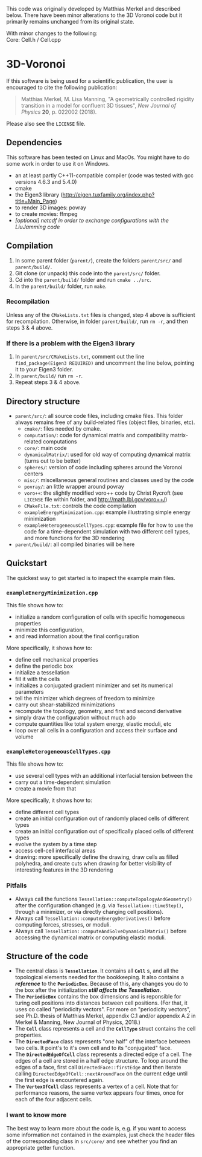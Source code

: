 This code was originally developed by Matthias Merkel and described below. There have been minor alterations to the 3D Voronoi code but it primarily remains unchanged from its original state.

With minor changes to the following:  <br />
Core: Cell.h / Cell.cpp 

# 3D-Voronoi
If this software is being used for a scientific publication, the user is encouraged to cite the following publication:
> Matthias Merkel, M. Lisa Manning, "A geometrically controlled rigidity transition in a model for confluent 3D tissues", _New Journal of Physics_ **20**, p. 022002 (2018).

Please also see the `LICENSE` file.

## Dependencies
This software has been tested on Linux and MacOs.  You might have to do some work in order to use it on Windows.

- an at least partly C++11-compatible compiler (code was tested with gcc versions 4.6.3 and 5.4.0)
- cmake
- the Eigen3 library (http://eigen.tuxfamily.org/index.php?title=Main_Page)
- to render 3D images:  povray
- to create movies:  ffmpeg
- _[optional] netcdf in order to exchange configurations with the LiuJamming code_

## Compilation
1. In some parent folder (`parent/`), create the folders `parent/src/` and `parent/build/`.
2. Git clone (or unpack) this code into the `parent/src/` folder.
3. Cd into the `parent/build/` folder and run `cmake ../src`.
4. In the `parent/build/` folder, run `make`.

### Recompilation
Unless any of the `CMakeLists.txt` files is changed, step 4 above is sufficient for recompilation.  Otherwise, in folder `parent/build/`, run `rm -r`, and then steps 3 & 4 above.

### If there is a problem with the Eigen3 library
1. In `parent/src/CMakeLists.txt`, comment out the line `find_package(Eigen3 REQUIRED)` and uncomment the line below, pointing it to your Eigen3 folder.
2. In `parent/build/` run `rm -r`.
3. Repeat steps 3 & 4 above.

## Directory structure
- `parent/src/`:  all source code files, including cmake files.  This folder always remains free of any build-related files (object files, binaries, etc).
  - `cmake/`:  files needed by cmake.
  - `computation/`:  code for dynamical matrix and compatibility matrix-related computations
  - `core/`:  main code
  - `dynamicalMatrix/`:  used for old way of computing dynamical matrix (turns out to be better)
  - `spheres/`:  version of code including spheres around the Voronoi centers
  - `misc/`:  miscellaneous general routines and classes used by the code
  - `povray/`:  an little wrapper around povray
  - `voro++`:  the slightly modified voro++ code by Christ Rycroft (see `LICENSE` file within folder, and http://math.lbl.gov/voro++/)
  - `CMakeFile.txt`:  controls the code compilation
  - `exampleEnergyMinimization.cpp`:  example illustrating simple energy minimization
  - `exampleHeterogeneousCellTypes.cpp`:  example file for how to use the code for a time-dependent simulation with two different cell types, and more functions for the 3D rendering
- `parent/build/`:  all compiled binaries will be here

## Quickstart
The quickest way to get started is to inspect the example main files.

### `exampleEnergyMinimization.cpp`
This file shows how to:
- initialize a random configuration of cells with specific homogeneous properties
- minimize this configuration,
- and read information about the final configuration

More specifically, it shows how to:
- define cell mechanical properties
- define the periodic box
- initialize a tessellation
- fill it with the cells
- initializes a conjugated gradient minimizer and set its numerical parameters
- tell the minimizer which degrees of freedom to minimize
- carry out shear-stabilized minimizations
- recompute the topology, geometry, and first and second derivative
- simply draw the configuration without much ado
- compute quantities like total system energy, elastic moduli, etc
- loop over all cells in a configuration and access their surface and volume

### `exampleHeterogeneousCellTypes.cpp`
This file shows how to:
- use several cell types with an additional interfacial tension between the
- carry out a time-dependent simulation
- create a movie from that

More specifically, it shows how to:
- define different cell types
- create an initial configuration out of randomly placed cells of different types
- create an initial configuration out of specifically placed cells of different types
- evolve the system by a time step
- access cell-cell interfacial areas
- drawing:  more specifically define the drawing, draw cells as filled polyhedra, and create cuts when drawing for better visibility of interesting features in the 3D rendering

### Pitfalls
- Always call the functions `Tessellation::computeTopologyAndGeometry()` after the configuration changed (e.g. via `Tessellation::timeStep()`, through a minimizer, or via directly changing cell positions).
- Always call `Tessellation::computeEnergyDerivatives()` before computing forces, stresses, or moduli.
- Always call `Tessellation::computeAndSolveDynamicalMatrix()` before accessing the dynamical matrix or computing elastic moduli.

## Structure of the code
- The central class is **`Tessellation`**.  It contains all **`Cell`** s, and all the topological elements needed for the bookkeeping.  It also contains a **_reference_** to the **`PeriodicBox`**.  Because of this, any changes you do to the box after the initialization **_still affects the Tessellation_**.
- The **`PeriodicBox`** contains the box dimensions and is reponsible for turing cell positions into distances between cell positions.  (For that, it uses co called "periodicity vectors".  For more on "periodicity vectors", see Ph.D. thesis of Matthias Merkel, appendix C.1 and/or appendix A.2 in Merkel & Manning, New Journal of Physics, 2018.)
- The **`Cell`** class represents a cell and the **`CellType`** struct contains the cell properties.
- The **`DirectedFace`** class represents "one half" of the interface between two cells.  It point's to it's own cell and to its "conjugated" face.
- The **`DirectedEdgeOfCell`** class represents a directed edge of a cell.  The edges of a cell are stored in a half edge structure.  To loop around the edges of a face, first call `DirectedFace::firstEdge` and then iterate calling `DirectedEdgeOfCell::nextAroundFace` on the current edge until the first edge is encountered again.
- The **`VertexOfCell`** class represents a vertex of a cell.  Note that for performance reasons, the same vertex appears four times, once for each of the four adjacent cells.

### I want to know more
The best way to learn more about the code is, e.g. if you want to access some information not contained in the examples, just check the header files of the corresponding class in `src/core/` and see whether you find an appropriate getter function.
